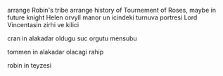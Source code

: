 arrange Robin's tribe
arrange history of Tournement of Roses, maybe in future knight Helen
orvyll manor un icindeki turnuva portresi
Lord Vincentasin zirhi ve kilici

cran in alakadar oldugu suc orgutu mensubu

tommen in alakadar olacagi rahip

robin in teyzesi